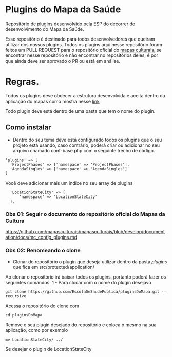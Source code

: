 # Plugins do Mapa da Saúde
Repositório de plugins desenvolvido pela ESP do decorrer do desenvolvimento do Mapa da Saúde.

Esse repositório é destinado para todos desenvolvedores que queiram utilizar dos nossos plugins.
Todos os plugins aqui nesse repositório foram feitos um PULL REQUEST para o repositório oficial do [mapas culturais](https://github.com/mapasculturais), se encontrar nesse repositório e não encontrar no repositórios deles, é por que ainda deve ser aprovado o PR ou está em análise.

# Regras.

Todos os plugins deve obdecer a estrutura desenvolvida e aceita dentro da aplicação do mapas como mostra nesse [link](https://github.com/mapasculturais/mapasculturais-base-project/tree/master/plugins)

Todo plugin deve está dentro de uma pasta que tem o nome do plugin.

## Como instalar
- Dentro do seu tema deve está configurado todos os plugins que o seu projeto está usando, caso contrário, poderá criar ou adicionar no seu arquivo chamado conf-base.php com o seguinte trecho de código.
```
'plugins' => [
  'ProjectPhases' => ['namespace' => 'ProjectPhases'],
  'AgendaSingles' => ['namespace' => 'AgendaSingles']
]
```
Você deve adicionar mais um indice no seu array de plugins
``` 
  'LocationStateCity' => [
      'namespace' => 'LocationStateCity'
  ],
```

### Obs 01: Seguir o documento do repositório oficial do Mapas da Cultura
https://github.com/mapasculturais/mapasculturais/blob/develop/documentation/docs/mc_config_plugins.md

### Obs 02: Renomeando o clone
- Clonar do repositório o plugin que deseja utilizar dentro da pasta *plugins* que fica em src/protected/application/

Ao clonar o repositório irá baixar todos os plugins, portanto poderá fazer os seguintes comandos:
1 - Para clocar com o nome do plugin desejavo
```
git clone https://github.com/EscolaDeSaudePublica/pluginsDoMapa.git --recursive
```
Acessa o repositório do clone com
```
cd pluginsDoMapa
``` 
Remove o seu plugin desejado do repositório e coloca o mesmo na sua aplicação, como por exemplo 
```
mv LocationStateCity/ ../
```
Se desejar o plugin de LocationStateCity

